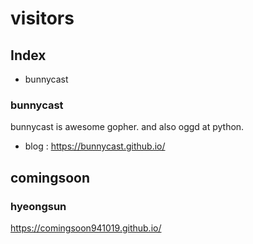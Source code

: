 # visitors

## Index
 - bunnycast

### bunnycast

bunnycast is awesome gopher. and also oggd at python.

- blog : https://bunnycast.github.io/

## comingsoon

### hyeongsun

https://comingsoon941019.github.io/
